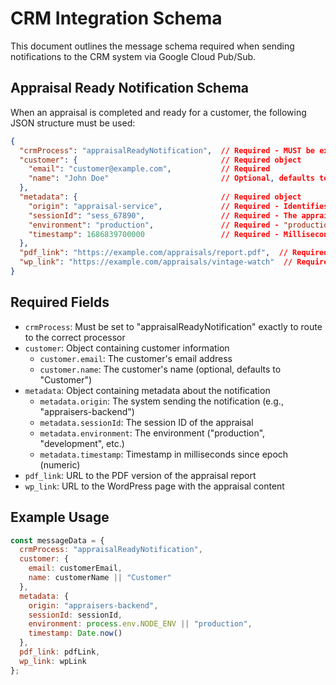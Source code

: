# CRM Integration Schema

This document outlines the message schema required when sending notifications to the CRM system via Google Cloud Pub/Sub.

## Appraisal Ready Notification Schema

When an appraisal is completed and ready for a customer, the following JSON structure must be used:

```json
{
  "crmProcess": "appraisalReadyNotification",  // Required - MUST be exactly this value
  "customer": {                                // Required object
    "email": "customer@example.com",           // Required
    "name": "John Doe"                         // Optional, defaults to 'Customer'
  },
  "metadata": {                                // Required object
    "origin": "appraisal-service",             // Required - Identifies the sending system
    "sessionId": "sess_67890",                 // Required - The appraisal session ID
    "environment": "production",               // Required - "production", "development", etc.
    "timestamp": 1686839700000                 // Required - Milliseconds since epoch (numeric)
  },
  "pdf_link": "https://example.com/appraisals/report.pdf",  // Required for this processor
  "wp_link": "https://example.com/appraisals/vintage-watch"  // Required for this processor
}
```

## Required Fields

- `crmProcess`: Must be set to "appraisalReadyNotification" exactly to route to the correct processor
- `customer`: Object containing customer information
  - `customer.email`: The customer's email address
  - `customer.name`: The customer's name (optional, defaults to "Customer")
- `metadata`: Object containing metadata about the notification
  - `metadata.origin`: The system sending the notification (e.g., "appraisers-backend")
  - `metadata.sessionId`: The session ID of the appraisal
  - `metadata.environment`: The environment ("production", "development", etc.)
  - `metadata.timestamp`: Timestamp in milliseconds since epoch (numeric)
- `pdf_link`: URL to the PDF version of the appraisal report
- `wp_link`: URL to the WordPress page with the appraisal content

## Example Usage

```javascript
const messageData = {
  crmProcess: "appraisalReadyNotification",
  customer: {
    email: customerEmail,
    name: customerName || "Customer"
  },
  metadata: {
    origin: "appraisers-backend",
    sessionId: sessionId,
    environment: process.env.NODE_ENV || "production",
    timestamp: Date.now()
  },
  pdf_link: pdfLink,
  wp_link: wpLink
};
``` 